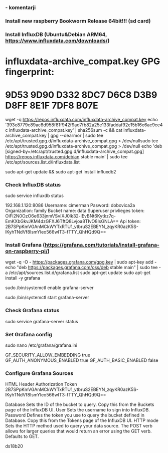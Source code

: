 
### - komentarji

### Install new raspberry Bookworm Release 64bit!!! (sd card)


### Install InfluxDB (Ubuntu&Debian ARM64,  https://www.influxdata.com/downloads/)

# influxdata-archive_compat.key GPG fingerprint:
#     9D53 9D90 D332 8DC7 D6C8 D3B9 D8FF 8E1F 7DF8 B07E

wget -q https://repos.influxdata.com/influxdata-archive_compat.key
echo '393e8779c89ac8d958f81f942f9ad7fb82a25e133faddaf92e15b16e6ac9ce4c influxdata-archive_compat.key' | sha256sum -c && cat influxdata-archive_compat.key | gpg --dearmor | sudo tee /etc/apt/trusted.gpg.d/influxdata-archive_compat.gpg > /dev/nullsudo tee /etc/apt/trusted.gpg.d/influxdata-archive_compat.gpg > /dev/null
echo 'deb [signed-by=/etc/apt/trusted.gpg.d/influxdata-archive_compat.gpg] https://repos.influxdata.com/debian stable main' | sudo tee /etc/apt/sources.list.d/influxdata.list

sudo apt-get update && sudo apt-get install influxdb2


### Check InfluxDB status
sudo service influxdb status

192.168.1.120:8086
Username: cimerman
Pasword: dobovica2a
Organization: family
Bucket name: data
Superuser privlieges token: OiFi2N0OzO6e633jnmVSvIXJ0lk32-lEvBNt6Kytkz7q-EmKXbGkvJKM4dzGFXJ6TftQ8Lvjoa8TIvO8lsGNLA==
Api token: 2B7SPpKmVGAnMCkWYTxRTU1_vtbruS2EBEYN_zqyKR0azK5S-lKyhTNdVf8IsmYleo566wIT3-fTTY_QhHQd9Q==

### Install Grafana (https://grafana.com/tutorials/install-grafana-on-raspberry-pi/)

wget -q -O - https://packages.grafana.com/gpg.key | sudo apt-key add -
echo "deb https://packages.grafana.com/oss/deb stable main" | sudo tee -a /etc/apt/sources.list.d/grafana.list
sudo apt-get update
sudo apt-get install -y grafana

sudo /bin/systemctl enable grafana-server

sudo /bin/systemctl start grafana-server

### Check Grafana status
sudo service grafana-server status

### Set Grafana config
sudo nano /etc/grafana/grafana.ini 

GF_SECURITY_ALLOW_EMBEDDING true
GF_AUTH_ANONYMOUS_ENABLED true
GF_AUTH_BASIC_ENABLED false

### Configure Grafana Sources
HTML Header
Authorization    Token 2B7SPpKmVGAnMCkWYTxRTU1_vtbruS2EBEYN_zqyKR0azK5S-lKyhTNdVf8IsmYleo566wIT3-fTTY_QhHQd9Q==

Database	Sets the ID of the bucket to query. Copy this from the Buckets page of the InfluxDB UI.
User		Sets the username to sign into InfluxDB.
Password	Defines the token you use to query the bucket defined in Database. Copy this from the Tokens page of the InfluxDB UI.
HTTP mode	Sets the HTTP method used to query your data source. The POST verb allows for larger queries that would return an error using the GET verb. Defaults to GET.

ds18b20